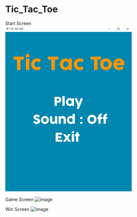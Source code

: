 # Tic_Tac_Toe

Start Screen
<br>
![Screenshot](Images/Start_Screen.png)

Game Screen
![image](https://user-images.githubusercontent.com/37909750/130730063-90aaf250-c740-4b96-ba09-222778006f0f.png)

Win Screen
![image](https://user-images.githubusercontent.com/37909750/130730089-8782e076-105c-46d2-a478-09ef4ecb7c9c.png)
